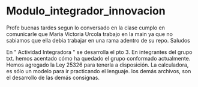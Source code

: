 # Modulo_integrador_innovacion
Profe buenas tardes  segun lo conversado en la clase cumplo en comunicarle que Maria Victoria Urcola trabajo en la main ya que no sabiamos que ella debia trabajar en una rama  adentro de su repo.
Saludos

En " Actividad Integradora " se desarrolla el pto 3.
En integrantes del grupo txt. hemos acentado cómo ha quedado el grupo conformado actualmente.
Hemos agregado la Ley 25326 para tenerla a disposición.
La calculadora, es sólo un modelo para ir practicando el lenguaje.
los demás archivos, son el desarrollo de las demás consignas.
